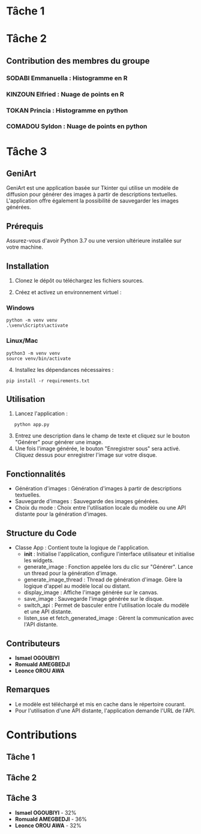 # Tâche 1
# Tâche 2
## Contribution des membres du groupe

 ### SODABI Emmanuella : Histogramme en R 
### KINZOUN Elfried : Nuage de points en R
### TOKAN Princia : Histogramme en python
### COMADOU Syldon : Nuage de points en python
# Tâche 3
 ## GeniArt
 GeniArt est une application basée sur Tkinter qui utilise un modèle de diffusion pour générer des images à partir de descriptions textuelles. L'application offre également la possibilité de sauvegarder les images générées.
 
 ## Prérequis
 Assurez-vous d'avoir Python 3.7 ou une version ultérieure installée sur votre machine.
 
 ## Installation
 1. Clonez le dépôt ou téléchargez les fichiers sources.
 
 2. Créez et activez un environnement virtuel :
 ### Windows
 ```
 python -m venv venv
 .\venv\Scripts\activate
 ```
 ### Linux/Mac
 ```
 python3 -m venv venv
 source venv/bin/activate
 ```
 
 4. Installez les dépendances nécessaires :
 ```
 pip install -r requirements.txt
 ```
 
 ## Utilisation
 1. Lancez l'application :
 ```
    python app.py
 ```
 3. Entrez une description dans le champ de texte et cliquez sur le bouton "Générer" pour générer une image.
 4. Une fois l'image générée, le bouton "Enregistrer sous" sera activé. Cliquez dessus pour enregistrer l'image sur votre disque.
 
 ## Fonctionnalités
 - Génération d'images : Génération d'images à partir de descriptions textuelles.
 - Sauvegarde d'images : Sauvegarde des images générées.
 - Choix du mode : Choix entre l'utilisation locale du modèle ou une API distante pour la génération d'images.
 
 ## Structure du Code
 - Classe App : Contient toute la logique de l'application.
   - __init__ : Initialise l'application, configure l'interface utilisateur et initialise les widgets.
   - generate_image : Fonction appelée lors du clic sur "Générer". Lance un thread pour la génération d'image.
   - generate_image_thread : Thread de génération d'image. Gère la logique d'appel au modèle local ou distant.
   - display_image : Affiche l'image générée sur le canvas.
   - save_image : Sauvegarde l'image générée sur le disque.
   - switch_api : Permet de basculer entre l'utilisation locale du modèle et une API distante.
   - listen_sse et fetch_generated_image : Gèrent la communication avec l'API distante.
 
 ## Contributeurs
   - **Ismael OGOUBIYI**
   - **Romuald AMEGBEDJI**
   - **Leonce OROU AWA**
 ## Remarques
   * Le modèle est téléchargé et mis en cache dans le répertoire courant.
   * Pour l'utilisation d'une API distante, l'application demande l'URL de l'API.

# Contributions
  ## Tâche 1
  ## Tâche 2
  ## Tâche 3
   - **Ismael OGOUBIYI** - 32%
   - **Romuald AMEGBEDJI** - 36%
   - **Leonce OROU AWA** - 32%
